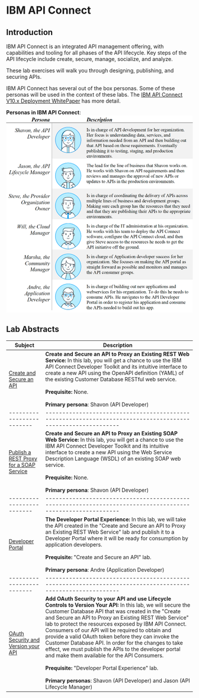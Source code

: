 # IBM API Connect

## Introduction
IBM API Connect is an integrated API management offering, with capabilities and tooling for all phases of the API lifecycle. Key steps of the API lifecycle include create, secure, manage, socialize, and analyze.

These lab exercises will walk you through designing, publishing, and securing APIs.

IBM API Connect has several out of the box personas. Some of these personas will be used in the context of these labs.  The [IBM API Connect V10.x Deployment WhitePaper](https://community.ibm.com/HigherLogic/System/DownloadDocumentFile.ashx?DocumentFileKey=21e9c4e0-f733-c7b1-3267-b1a604ebb0e1&forceDialog=0) has more detail.

**Personas in IBM API Connect**:
![alt text](images/personas.png)

## Lab Abstracts




| Subject                                                           | Description                                            |                                                               
|-------------------------------------------------------------------|------------------------------------------------------------------------------------------------------------|
| [Create and Secure an API](Create-and-Secure/ReadMe.md)           | **Create and Secure an API to Proxy an Existing REST Web Service:**  In this lab, you will get a chance to use the IBM API Connect Developer Toolkit and its intuitive interface to create a new API using the OpenAPI definition (YAML) of the existing Customer Database RESTful web service.<br><br>**Prequisite:** None.<br><br>**Primary persona**:  Shavon (API Developer)
| -------------------------                                         |------------------------------------------------------------------------------------------------------------|
| [Publish a REST Proxy for a SOAP Service](Create-SOAP/ReadMe.md)  | **Create and Secure an API to Proxy an Existing SOAP Web Service:**  In this lab, you will get a chance to use the IBM API Connect Developer Toolkit and its intuitive interface to create a new API using the Web Service Description Language (WSDL) of an existing SOAP web service.<br><br>**Prequisite:** None.<br><br>**Primary persona**:  Shavon (API Developer)
| -------------------------                                         |------------------------------------------------------------------------------------------------------------|
| [Developer Portal](Developer-Portal/ReadMe.md)                    | **The Developer Portal Experience:**  In this lab, we will take the API created in the "Create and Secure an API to Proxy an Existing REST Web Service" lab and publish it to a Developer Portal where it will be ready for consumption by application developers.<br><br>**Prequisite:** "Create and Secure an API" lab.<br><br>**Primary persona**:  Andre (Application Developer)
| -------------------------                                         |------------------------------------------------------------------------------------------------------------|
| [OAuth Security and Version your API](OAuth-Versioning/ReadMe.md) | **Add OAuth Security to your API and use Lifecycle Controls to Version Your API:**  In this lab, we will secure the Customer Database API that was created in the "Create and Secure an API to Proxy an Existing REST Web Service" lab to protect the resources exposed by IBM API Connect. Consumers of our API will be required to obtain and provide a valid OAuth token before they can invoke the Customer Database API.  In order for the changes to take effect, we must publish the APIs to the developer portal and make them available for the API Consumers.<br><br>**Prequisite:** "Developer Portal Experience" lab.<br><br>**Primary personas**:  Shavon (API Developer) and Jason (API Lifecycle Manager)

